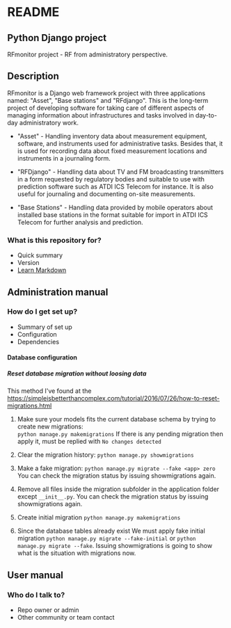 
# README
## Python Django project
RFmonitor project - RF from administratory perspective.



## Description
  
  RFmonitor is a Django web framework project with three applications named: "Asset", "Base stations" and "RFdjango". This is the long-term project of developing software for taking care of different aspects of managing information about infrastructures and tasks involved in day-to-day administratory work.

* "Asset" - Handling inventory data about measurement equipment, software, and instruments used for administrative tasks. Besides that, it is used for recording data about fixed measurement locations and instruments in a journaling form.

* "RFDjango" -  Handling data about TV and FM broadcasting transmitters in a form requested by regulatory bodies and suitable to use with prediction software such as ATDI ICS Telecom for instance. It is also useful for journaling and documenting on-site measurements.
 
* "Base Stations" - Handling data provided by mobile operators about installed base stations in the format suitable for import in ATDI ICS Telecom for further analysis and prediction.




### What is this repository for?

- Quick summary
- Version
- [Learn Markdown](https://bitbucket.org/tutorials/markdowndemo)



## Administration manual

### How do I get set up?

- Summary of set up
- Configuration
- Dependencies



#### Database configuration

##### Reset database migration without loosing data

This method I've found at the https://simpleisbetterthancomplex.com/tutorial/2016/07/26/how-to-reset-migrations.html

1.  Make sure your models fits the current database schema by trying to create new migrations:  
    `python manage.py makemigrations`
    If there is any pending migration then apply it, must be replied with `No changes detected`

2.  Clear the migration history:
    `python manage.py showmigrations`

3.  Make a fake migration:
    `python manage.py migrate --fake <app> zero`
    You can check the migration status by issuing showmigrations again.

4.  Remove all files inside the migration subfolder in the application folder except `__init__.py`. You can check the migration status by issuing showmigrations again.

5.  Create initial migration `python manage.py makemigrations`

6.  Since the database tables already exist We must apply fake initial migration `python manage.py migrate --fake-initial` or `python manage.py migrate --fake`. Issuing showmigrations is going to show what is the situation with migrations now.


## User manual

### Who do I talk to?

- Repo owner or admin
- Other community or team contact
